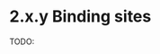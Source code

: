 # 2.x.y Binding sites

TODO:
<!-- REFERENCES -->

[^rudrapal2022computer]: Chapter 7 of Rudrapal, M., & Egbuna, C. (Eds.). (2022). *Computer aided drug design (CADD): From ligand-based methods to structure-based approaches*. Elsevier.
[^renaud2020structural]: Chapter 2 of Renaud, J.-P. (Eds.). (2020). *Structural biology in drug discovery: Methods, techniques, and practices*. John Wiley & Sons.
